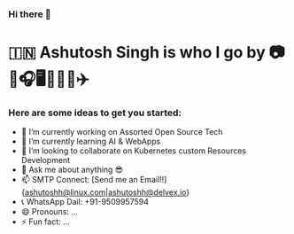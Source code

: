 ### Hi there 👋
# 🇮🇳 Ashutosh Singh is who I go by  📷🦾🎧🖥️👩🏾‍💻✈️

<!-- 
**redashu/redashu** is a ✨ _special_ ✨ repository because its `README.md` (this file) appears on your GitHub profile.
-->

### Here are some ideas to get you started:

- 🔭 I’m currently working on Assorted Open Source Tech
- 🌱 I’m currently learning AI & WebApps 
- 👯 I’m looking to collaborate on Kubernetes custom Resources Development
- 💬 Ask me about anything 😎
- 📫 SMTP Connect: [Send me an Email!!] {ashutoshh@linux.com|ashutoshh@delvex.io}
- 📞 WhatsApp Dail: +91-9509957594 
- 😄 Pronouns: ...
- ⚡ Fun fact: ...

